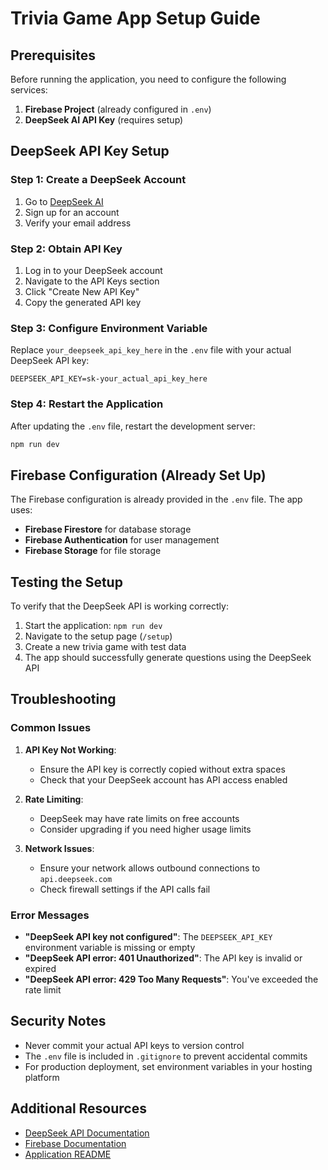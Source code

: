 # Trivia Game App Setup Guide

## Prerequisites

Before running the application, you need to configure the following services:

1. **Firebase Project** (already configured in `.env`)
2. **DeepSeek AI API Key** (requires setup)

## DeepSeek API Key Setup

### Step 1: Create a DeepSeek Account

1. Go to [DeepSeek AI](https://platform.deepseek.com/)
2. Sign up for an account
3. Verify your email address

### Step 2: Obtain API Key

1. Log in to your DeepSeek account
2. Navigate to the API Keys section
3. Click "Create New API Key"
4. Copy the generated API key

### Step 3: Configure Environment Variable

Replace `your_deepseek_api_key_here` in the `.env` file with your actual DeepSeek API key:

```env
DEEPSEEK_API_KEY=sk-your_actual_api_key_here
```

### Step 4: Restart the Application

After updating the `.env` file, restart the development server:

```bash
npm run dev
```

## Firebase Configuration (Already Set Up)

The Firebase configuration is already provided in the `.env` file. The app uses:

- **Firebase Firestore** for database storage
- **Firebase Authentication** for user management
- **Firebase Storage** for file storage

## Testing the Setup

To verify that the DeepSeek API is working correctly:

1. Start the application: `npm run dev`
2. Navigate to the setup page (`/setup`)
3. Create a new trivia game with test data
4. The app should successfully generate questions using the DeepSeek API

## Troubleshooting

### Common Issues

1. **API Key Not Working**:

   - Ensure the API key is correctly copied without extra spaces
   - Check that your DeepSeek account has API access enabled

2. **Rate Limiting**:

   - DeepSeek may have rate limits on free accounts
   - Consider upgrading if you need higher usage limits

3. **Network Issues**:
   - Ensure your network allows outbound connections to `api.deepseek.com`
   - Check firewall settings if the API calls fail

### Error Messages

- **"DeepSeek API key not configured"**: The `DEEPSEEK_API_KEY` environment variable is missing or empty
- **"DeepSeek API error: 401 Unauthorized"**: The API key is invalid or expired
- **"DeepSeek API error: 429 Too Many Requests"**: You've exceeded the rate limit

## Security Notes

- Never commit your actual API keys to version control
- The `.env` file is included in `.gitignore` to prevent accidental commits
- For production deployment, set environment variables in your hosting platform

## Additional Resources

- [DeepSeek API Documentation](https://platform.deepseek.com/docs)
- [Firebase Documentation](https://firebase.google.com/docs)
- [Application README](../README.md)
